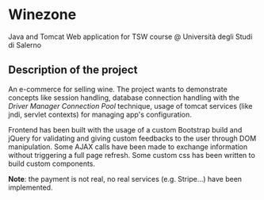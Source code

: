 # Winezone
Java and Tomcat Web application for TSW course @ Università degli Studi di Salerno

## Description of the project
An e-commerce for selling wine.
The project wants to demonstrate concepts like session handling, database connection handling with the _Driver Manager Connection Pool_ technique, usage of tomcat services (like jndi, servlet contexts)
for managing app's configuration.

Frontend has been built with the usage of a custom Bootstrap build and jQuery for validating and giving custom feedbacks to the user through DOM manipulation. 
Some AJAX calls have been made to exchange information without triggering a full page refresh.
Some custom css has been written to build custom components.

**Note**: the payment is not real, no real services (e.g. Stripe...) have been implemented.
